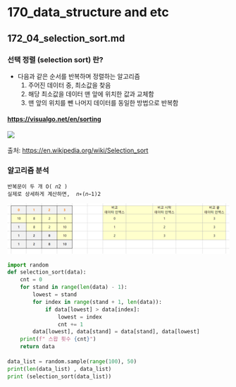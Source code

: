 # 170_data_structure and etc
## 172_04_selection_sort.md


### 선택 정렬 (selection sort) 란?
* 다음과 같은 순서를 반복하며 정렬하는 알고리즘
  1. 주어진 데이터 중, 최소값을 찾음
  2. 해당 최소값을 데이터 맨 앞에 위치한 값과 교체함
  3. 맨 앞의 위치를 뺀 나머지 데이터를 동일한 방법으로 반복함

#### https://visualgo.net/en/sorting

<img src="https://upload.wikimedia.org/wikipedia/commons/9/94/Selection-Sort-Animation.gif" width=100>

출처: https://en.wikipedia.org/wiki/Selection_sort
    




### 알고리즘 분석
    반복문이 두 개 O( 𝑛2 )
    실제로 상세하게 계산하면,  𝑛∗(𝑛−1)2
![img.png](rsc/03_selection_sort_01.png)

```python
import random
def selection_sort(data):
    cnt = 0
    for stand in range(len(data) - 1):
        lowest = stand
        for index in range(stand + 1, len(data)):
            if data[lowest] > data[index]:
                lowest = index
                cnt += 1
        data[lowest], data[stand] = data[stand], data[lowest]
    print(f" 스왑 횟수 {cnt}")
    return data

data_list = random.sample(range(100), 50)
print(len(data_list) , data_list)
print (selection_sort(data_list))
```